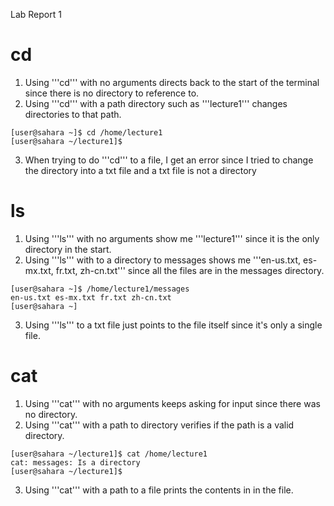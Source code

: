 Lab Report 1

# cd
1. Using '''cd''' with no arguments directs back to the start of the terminal since there is no directory to reference to.
2. Using '''cd''' with a path directory such as '''lecture1''' changes directories to that path.
~~~
[user@sahara ~]$ cd /home/lecture1
[user@sahara ~/lecture1]$
~~~
3. When trying to do '''cd''' to a file, I get an error since I tried to change the directory into a txt file and a txt file is not a directory

# ls
1. Using '''ls''' with no arguments show me '''lecture1''' since it is the only directory in the start.
2. Using '''ls''' with to a directory to messages shows me '''en-us.txt, es-mx.txt, fr.txt, zh-cn.txt''' since all the files are in the messages directory.
~~~
[user@sahara ~]$ /home/lecture1/messages
en-us.txt es-mx.txt fr.txt zh-cn.txt
[user@sahara ~]
~~~
3. Using '''ls''' to a txt file just points to the file itself since it's only a single file.

# cat
1. Using '''cat''' with no arguments keeps asking for input since there was no directory.
2. Using '''cat''' with a path to directory verifies if the path is a valid directory.
~~~
[user@sahara ~/lecture1]$ cat /home/lecture1
cat: messages: Is a directory
[user@sahara ~/lecture1]$
~~~
3. Using '''cat''' with a path to a file prints the contents in in the file.
